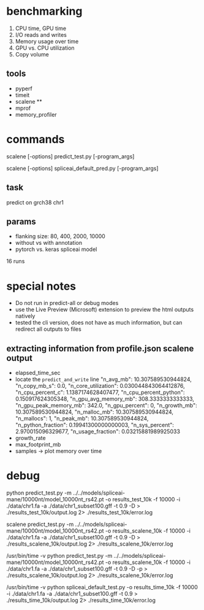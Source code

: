 # benchmarking
1. CPU time, GPU time
2. I/O reads and writes
3. Memory usage over time
4. GPU vs. CPU utilization
5. Copy volume

## tools
- pyperf
- timeit
- scalene **
- mprof
- memory_profiler

# commands
scalene [-options] predict_test.py [-program_args]

scalene [-options] spliceai_default_pred.py [-program_args]

## task
predict on grch38 chr1

## params
- flanking size: 80, 400, 2000, 10000
- without vs with annotation
- pytorch vs. keras spliceai model

16 runs

# special notes
- Do not run in predict-all or debug modes
- use the Live Preview (Microsoft) extension to preview the html outputs natively
- tested the cli version, does not have as much information, but can redirect all outputs to files

## extracting information from profile.json scalene output
- elapsed_time_sec
- locate the `predict_and_write` line
    "n_avg_mb": 10.307589530944824,
    "n_copy_mb_s": 0.0,
    "n_core_utilization": 0.030044843064412876,
    "n_cpu_percent_c": 1.1387174628407477,
    "n_cpu_percent_python": 0.150917624305348,
    "n_gpu_avg_memory_mb": 308.3333333333333,
    "n_gpu_peak_memory_mb": 342.0,
    "n_gpu_percent": 0,
    "n_growth_mb": 10.307589530944824,
    "n_malloc_mb": 10.307589530944824,
    "n_mallocs": 1,
    "n_peak_mb": 10.307589530944824,
    "n_python_fraction": 0.19941300000000003,
    "n_sys_percent": 2.970015096329677,
    "n_usage_fraction": 0.03215881989925033
- growth_rate
- max_footprint_mb
- samples -> plot memory over time

# debug
python predict_test.py -m ../../models/spliceai-mane/10000nt/model_10000nt_rs42.pt -o results_test_10k -f 10000 -i ./data/chr1.fa -a ./data/chr1_subset100.gff -t 0.9 -D > ./results_test_10k/output.log 2> ./results_test_10k/error.log

scalene predict_test.py -m ../../models/spliceai-mane/10000nt/model_10000nt_rs42.pt -o results_scalene_10k -f 10000 -i ./data/chr1.fa -a ./data/chr1_subset100.gff -t 0.9 -D > ./results_scalene_10k/output.log 2> ./results_scalene_10k/error.log

/usr/bin/time -v python  predict_test.py -m ../../models/spliceai-mane/10000nt/model_10000nt_rs42.pt -o results_scalene_10k -f 10000 -i ./data/chr1.fa -a ./data/chr1_subset100.gff -t 0.9 -D -p  > ./results_scalene_10k/output.log 2> ./results_scalene_10k/error.log

/usr/bin/time -v python spliceai_default_test.py -o results_time_10k -f 10000 -i ./data/chr1.fa -a ./data/chr1_subset100.gff -t 0.9  > ./results_time_10k/output.log 2> ./results_time_10k/error.log